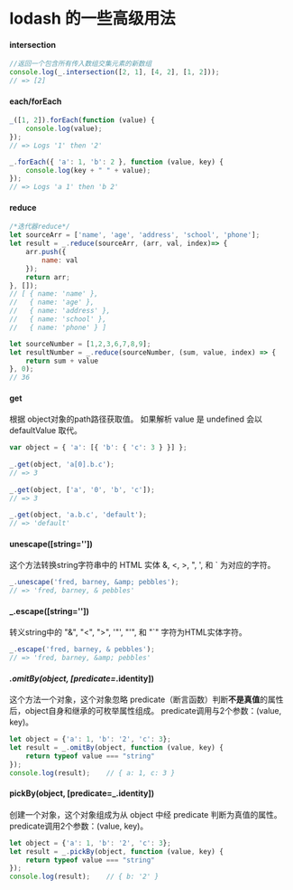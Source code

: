 # lodash 的一些高级用法

#### intersection
```js
//返回一个包含所有传入数组交集元素的新数组
console.log(_.intersection([2, 1], [4, 2], [1, 2]));
// => [2]
```

#### each/forEach
```js
_([1, 2]).forEach(function (value) {
    console.log(value);
});
// => Logs '1' then '2'

_.forEach({ 'a': 1, 'b': 2 }, function (value, key) {
    console.log(key + " " + value);
});
// => Logs 'a 1' then 'b 2'
```

#### reduce
```js
/*迭代器reduce*/
let sourceArr = ['name', 'age', 'address', 'school', 'phone'];
let result = _.reduce(sourceArr, (arr, val, index)=> {
    arr.push({
        name: val
    });
    return arr;
}, []);
// [ { name: 'name' },
//   { name: 'age' },
//   { name: 'address' },
//   { name: 'school' },
//   { name: 'phone' } ]

let sourceNumber = [1,2,3,6,7,8,9];
let resultNumber = _.reduce(sourceNumber, (sum, value, index) => {
    return sum + value
}, 0);
// 36
```

#### get
根据 object对象的path路径获取值。 如果解析 value 是 undefined 会以 defaultValue 取代。
```js
var object = { 'a': [{ 'b': { 'c': 3 } }] };
 
_.get(object, 'a[0].b.c');
// => 3
 
_.get(object, ['a', '0', 'b', 'c']);
// => 3
 
_.get(object, 'a.b.c', 'default');
// => 'default'
```

#### unescape([string=''])
这个方法转换string字符串中的 HTML 实体 &amp;, &lt;, &gt;, &quot;, &#39;, 和 &#96; 为对应的字符。     
```js
_.unescape('fred, barney, &amp; pebbles');
// => 'fred, barney, & pebbles'
```

#### _.escape([string=''])
转义string中的 "&", "<", ">", '"', "'", 和 "`" 字符为HTML实体字符。 
```js
_.escape('fred, barney, & pebbles');
// => 'fred, barney, &amp; pebbles'
```

#### _.omitBy(object, [predicate=_.identity])
这个方法一个对象，这个对象忽略 predicate（断言函数）判断**不是真值**的属性后，object自身和继承的可枚举属性组成。
predicate调用与2个参数：(value, key)。
```js
let object = {'a': 1, 'b': '2', 'c': 3};
let result = _.omitBy(object, function (value, key) {
    return typeof value === "string"
});
console.log(result);    // { a: 1, c: 3 }
```

#### pickBy(object, [predicate=_.identity])
创建一个对象，这个对象组成为从 object 中经 predicate 判断为真值的属性。 predicate调用2个参数：(value, key)。
```js
let object = {'a': 1, 'b': '2', 'c': 3};
let result = _.pickBy(object, function (value, key) {
    return typeof value === "string"
});
console.log(result);    // { b: '2' }
```


